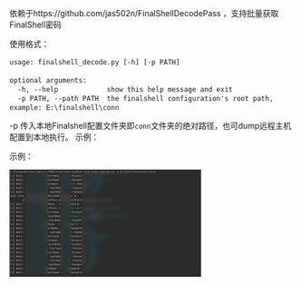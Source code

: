 依赖于https://github.com/jas502n/FinalShellDecodePass ，支持批量获取FinalShell密码

使用格式：

```
usage: finalshell_decode.py [-h] [-p PATH]

optional arguments:
  -h, --help            show this help message and exit
  -p PATH, --path PATH  the finalshell configuration's root path, example: E:\finalshell\conn
```

-p 传入本地Finalshell配置文件夹即`conn`文件夹的绝对路径，也可dump远程主机配置到本地执行。 示例：

示例：

<img src="images/image-20220318205416598.png" alt="image-20220318205416598" style="zoom:33%;" />	
